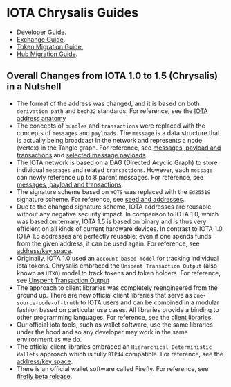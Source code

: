 # IOTA Chrysalis Guides

- [Developer Guide](./dev_guide.md).
- [Exchange Guide](./exchange_guide.md).
- [Token Migration Guide.](./token_guide.md)
- [Hub Migration Guide](./hub_guide.md).


## Overall Changes from IOTA 1.0 to 1.5 (Chrysalis) in a Nutshell
* The format of the address was changed, and it is based on both `derivation path` and `bech32` standards. For reference, see the [IOTA address anatomy](./dev_guide.md#iota-15-address-anatomy)
* The concepts of `bundles` and `transactions` were replaced with the concepts of `messages` and `payloads`. The `message` is a data structure that is actually being broadcast in the network and represents a node (vertex) in the Tangle graph. For reference, see [messages, payload and transactions](./dev_guide.md#messages-payload-and-transactions) and [selected message payloads](./dev_guide.md#selected-message-payloads).
* The IOTA network is based on a DAG (Directed Acyclic Graph) to store individual `messages` and related `transactions`. However, each `message` can newly reference up to 8 parent messages. For reference, see [messages, payload and transactions](./dev_guide.md#messages-payload-and-transactions).
* The signature scheme based on `WOTS` was replaced with the `Ed25519` signature scheme. For reference, see [seed and addresses](./dev_guide.md#seed-and-addresses).
* Due to the changed signature scheme, IOTA addresses are reusable without any negative security impact. In comparison to IOTA 1.0, which was based on ternary, IOTA 1.5 is based on binary and is thus very efficient on all kinds of current hardware devices. In contrast to IOTA 1.0, IOTA 1.5 addresses are perfectly reusable; even if one spends funds from the given address, it can be used again. For reference, see [address/key space](./dev_guide.md#addresskey-space).
* Originally, IOTA 1.0 used an `account-based model` for tracking individual iota tokens. Chrysalis embraced the `Unspent Transaction Output` (also known as `UTXO`) model to track tokens and token holders. For reference, see [Unspent Transaction Output](./dev_guide.md#unspent-transaction-output-utxo)
* The approach to client libraries was completely reengineered from the ground up. There are new official client libraries that serve as `one-source-code-of-truth` to IOTA users and can be combined in a modular fashion based on particular use cases. All libraries provide a binding to other programming languages. For reference, see the [client libraries](../libraries/overview.md).
* Our official iota tools, such as wallet software, use the same libraries under the hood and so any developer may work in the same environment as we do.
* The official client libraries embraced an `Hierarchical Deterministic Wallets` approach which is fully `BIP44` compatible. For reference, see the [address/key space](./dev_guide.md#addresskey-space).
* There is an official wallet software called Firefly. For reference, see [firefly beta release](https://blog.iota.org/firefly-beta-release/).
